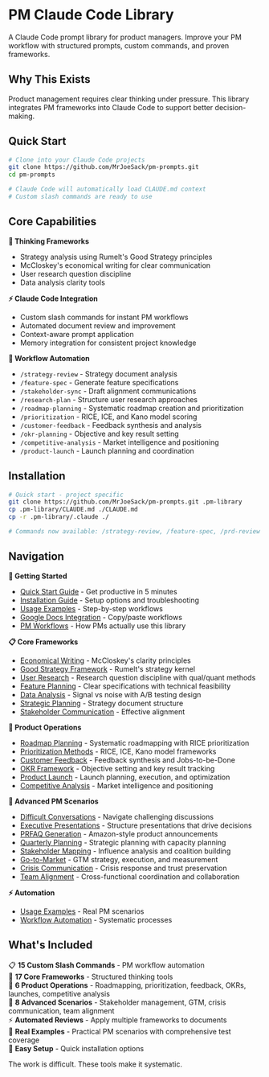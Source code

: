 # PM Claude Code Library

A Claude Code prompt library for product managers. Improve your PM workflow with structured prompts, custom commands, and proven frameworks.

## Why This Exists

Product management requires clear thinking under pressure. This library integrates PM frameworks into Claude Code to support better decision-making.

## Quick Start

```bash
# Clone into your Claude Code projects
git clone https://github.com/MrJoeSack/pm-prompts.git
cd pm-prompts

# Claude Code will automatically load CLAUDE.md context
# Custom slash commands are ready to use
```

## Core Capabilities

**🧠 Thinking Frameworks**
- Strategy analysis using Rumelt's Good Strategy principles
- McCloskey's economical writing for clear communication
- User research question discipline
- Data analysis clarity tools

**⚡ Claude Code Integration** 
- Custom slash commands for instant PM workflows
- Automated document review and improvement
- Context-aware prompt application
- Memory integration for consistent project knowledge

**🔄 Workflow Automation**
- `/strategy-review` - Strategy document analysis
- `/feature-spec` - Generate feature specifications  
- `/stakeholder-sync` - Draft alignment communications
- `/research-plan` - Structure user research approaches
- `/roadmap-planning` - Systematic roadmap creation and prioritization
- `/prioritization` - RICE, ICE, and Kano model scoring
- `/customer-feedback` - Feedback synthesis and analysis
- `/okr-planning` - Objective and key result setting
- `/competitive-analysis` - Market intelligence and positioning
- `/product-launch` - Launch planning and coordination

## Installation

```bash
# Quick start - project specific
git clone https://github.com/MrJoeSack/pm-prompts.git .pm-library
cp .pm-library/CLAUDE.md ./CLAUDE.md
cp -r .pm-library/.claude ./

# Commands now available: /strategy-review, /feature-spec, /prd-review
```

## Navigation

**🚀 Getting Started**
- [Quick Start Guide](quick-start-guide.md) - Get productive in 5 minutes
- [Installation Guide](installation.md) - Setup options and troubleshooting  
- [Usage Examples](usage-examples.md) - Step-by-step workflows
- [Google Docs Integration](google-docs-integration.md) - Copy/paste workflows
- [PM Workflows](pm-workflows.md) - How PMs actually use this library

**📋 Core Frameworks** 
- [Economical Writing](economical-writing.md) - McCloskey's clarity principles
- [Good Strategy Framework](good-strategy-framework.md) - Rumelt's strategy kernel
- [User Research](user-research.md) - Research question discipline with qual/quant methods
- [Feature Planning](feature-planning.md) - Clear specifications with technical feasibility
- [Data Analysis](data-analysis.md) - Signal vs noise with A/B testing design
- [Strategic Planning](strategic-planning.md) - Strategy document structure
- [Stakeholder Communication](stakeholder-communication.md) - Effective alignment

**🎯 Product Operations**
- [Roadmap Planning](roadmap-planning.md) - Systematic roadmapping with RICE prioritization
- [Prioritization Methods](prioritization-methods.md) - RICE, ICE, Kano model frameworks
- [Customer Feedback](customer-feedback.md) - Feedback synthesis and Jobs-to-be-Done
- [OKR Framework](okr-framework.md) - Objective setting and key result tracking
- [Product Launch](product-launch.md) - Launch planning, execution, and optimization
- [Competitive Analysis](competitive-analysis.md) - Market intelligence and positioning

**💼 Advanced PM Scenarios**
- [Difficult Conversations](difficult-conversations.md) - Navigate challenging discussions
- [Executive Presentations](executive-presentations.md) - Structure presentations that drive decisions
- [PRFAQ Generation](prfaq-generation.md) - Amazon-style product announcements
- [Quarterly Planning](quarterly-planning.md) - Strategic planning with capacity planning
- [Stakeholder Mapping](stakeholder-mapping.md) - Influence analysis and coalition building
- [Go-to-Market](go-to-market.md) - GTM strategy, execution, and measurement
- [Crisis Communication](crisis-communication.md) - Crisis response and trust preservation
- [Team Alignment](team-alignment.md) - Cross-functional coordination and collaboration

**⚡ Automation**
- [Usage Examples](usage-examples.md) - Real PM scenarios
- [Workflow Automation](workflow-automation.md) - Systematic processes

## What's Included

📋 **15 Custom Slash Commands** - PM workflow automation  
🧠 **17 Core Frameworks** - Structured thinking tools  
🎯 **6 Product Operations** - Roadmapping, prioritization, feedback, OKRs, launches, competitive analysis  
💼 **8 Advanced Scenarios** - Stakeholder management, GTM, crisis communication, team alignment  
⚡ **Automated Reviews** - Apply multiple frameworks to documents  
📖 **Real Examples** - Practical PM scenarios with comprehensive test coverage  
🔧 **Easy Setup** - Quick installation options

The work is difficult. These tools make it systematic.